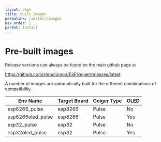 ```yaml
---
layout: page
title: Built Images
permalink: /install/images
nav_order: 1
parent: Install
---
```


# Pre-built images

Release versions can always be found on the main github page at 

https://github.com/steadramon/ESPGeiger/releases/latest

A number of images are automatically built for the different combinations of compatibility.

| Env Name | Target Board | Geiger Type | OLED
|---|---|---|---|
esp8266_pulse | esp8266 | Pulse | No
esp8266oled_pulse | esp8266 | Pulse | Yes
esp32_pulse | esp32 | Pulse | No
esp32oled_pulse | esp32 | Pulse | Yes
